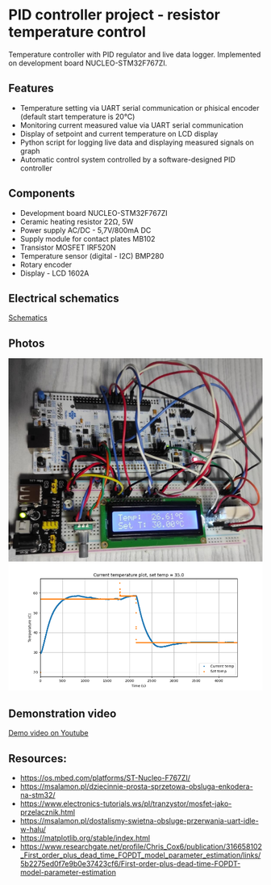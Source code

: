 # PID controller project - resistor temperature control

Temperature controller with PID regulator and live data logger. Implemented on development board NUCLEO-STM32F767ZI.

## Features
- Temperature setting via UART serial communication or phisical encoder (default start temperature is 20℃)
- Monitoring current measured value via UART serial communication
- Display of setpoint and current temperature on LCD display
- Python script for logging live data and displaying measured signals on graph
- Automatic control system controlled by a software-designed PID controller

## Components
-	Development board NUCLEO-STM32F767ZI
-	Ceramic heating resistor 22Ω, 5W
-	Power supply AC/DC - 5,7V/800mA DC
-	Supply module for contact plates MB102
-	Transistor MOSFET IRF520N
-	Temperature sensor (digital - I2C) BMP280
-	Rotary encoder
- Display - LCD 1602A

## Electrical schematics
[Schematics](./Screens_pdfs_txts/Schematics.pdf)

## Photos
![](Screens_pdfs_txts/Fot_3.png)
![](Screens_pdfs_txts/Test_y.png)

## Demonstration video
[Demo video on Youtube](https://youtu.be/86S8K2vb8bY)

## Resources:
- https://os.mbed.com/platforms/ST-Nucleo-F767ZI/
- https://msalamon.pl/dziecinnie-prosta-sprzetowa-obsluga-enkodera-na-stm32/
- https://www.electronics-tutorials.ws/pl/tranzystor/mosfet-jako-przelacznik.html
- https://msalamon.pl/dostalismy-swietna-obsluge-przerwania-uart-idle-w-halu/
-	https://matplotlib.org/stable/index.html
-	https://www.researchgate.net/profile/Chris_Cox6/publication/316658102_First_order_plus_dead_time_FOPDT_model_parameter_estimation/links/5b2275ed0f7e9b0e37423cf6/First-order-plus-dead-time-FOPDT-model-parameter-estimation
